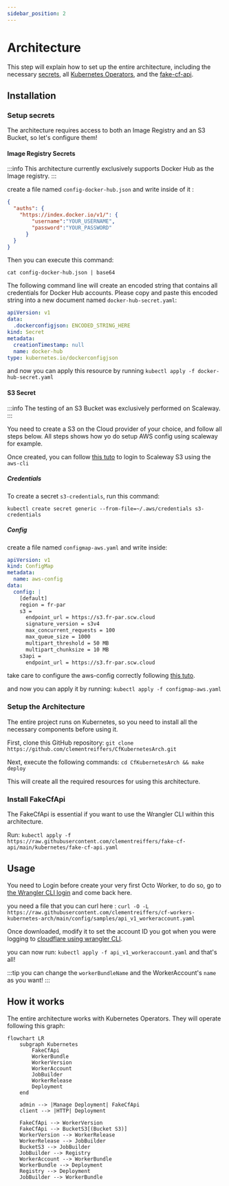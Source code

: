 ```yaml
---
sidebar_position: 2
---
```

# Architecture

This step will explain how to set up the entire architecture, including the necessary [secrets](#setup-secrets), 
all [Kubernetes Operators](#setup-the-architecture), and the [fake-cf-api](#install-fakecfapi).

## Installation

### Setup secrets

The architecture requires access to both an Image Registry and an S3 Bucket, so let's configure them!

#### Image Registry Secrets

:::info
This architecture currently exclusively supports Docker Hub as the Image registry.
:::

create a file named `config-docker-hub.json` and write inside of it :
```json
{
  "auths": {
    "https://index.docker.io/v1/": {
        "username":"YOUR_USERNAME",
        "password":"YOUR_PASSWORD"
      }
  }
}
```

Then you can execute this command:
```
cat config-docker-hub.json | base64
```

The following command line will create an encoded string that contains all credentials for Docker Hub accounts. Please 
copy and paste this encoded string into a new document named `docker-hub-secret.yaml`:

```yaml
apiVersion: v1
data:
  .dockerconfigjson: ENCODED_STRING_HERE
kind: Secret
metadata:
  creationTimestamp: null
  name: docker-hub
type: kubernetes.io/dockerconfigjson
```

and now you can apply this resource by running `kubectl apply -f docker-hub-secret.yaml`

#### S3 Secret

:::info
The testing of an S3 Bucket was exclusively performed on Scaleway.
:::

You need to create a S3 on the Cloud provider of your choice, and follow all steps below.
All steps shows how yo do setup AWS config using scaleway for example.

Once created, you can follow [this tuto](https://www.scaleway.com/en/docs/storage/object/api-cli/object-storage-aws-cli/) 
to login to Scaleway S3 using the `aws-cli`

##### Credentials

To create a secret `s3-credentials`, run this command: 
```
kubectl create secret generic --from-file=~/.aws/credentials s3-credentials
```

##### Config

create a file named `configmap-aws.yaml` and write inside:
```yaml
apiVersion: v1
kind: ConfigMap
metadata:
  name: aws-config
data:
  config: |
    [default]
    region = fr-par
    s3 =
      endpoint_url = https://s3.fr-par.scw.cloud
      signature_version = s3v4
      max_concurrent_requests = 100
      max_queue_size = 1000
      multipart_threshold = 50 MB
      multipart_chunksize = 10 MB
    s3api =
      endpoint_url = https://s3.fr-par.scw.cloud
```

take care to configure the aws-config correctly following [this tuto](https://www.scaleway.com/en/docs/storage/object/api-cli/object-storage-aws-cli/).

and now you can apply it by running: `kubectl apply -f configmap-aws.yaml`

### Setup the Architecture

The entire project runs on Kubernetes, so you need to install all the necessary components before using it.

First, clone this GitHub repository: `git clone https://github.com/clementreiffers/CfKubernetesArch.git`

Next, execute the following commands: `cd CfKubernetesArch && make deploy`

This will create all the required resources for using this architecture.

### Install FakeCfApi

The FakeCfApi is essential if you want to use the Wrangler CLI within this architecture.

Run: `kubectl apply -f https://raw.githubusercontent.com/clementreiffers/fake-cf-api/main/kubernetes/fake-cf-api.yaml`

## Usage

You need to Login before create your very first Octo Worker, to do so, go to [the Wrangler CLI login](#/docs/tools-needed#wrangler-cli) 
and come back here.

you need a file that you can curl here : `curl -O -L https://raw.githubusercontent.com/clementreiffers/cf-workers-kubernetes-arch/main/config/samples/api_v1_workeraccount.yaml`

Once downloaded, modify it to set the account ID you got when you were logging to 
[cloudflare using wrangler CLI](#/docs/tools-needed#wrangler-cli).

you can now run: `kubectl apply -f api_v1_workeraccount.yaml` and that's all!

:::tip
you can change the `workerBundleName` and the WorkerAccount's `name` as you want!
:::

## How it works

The entire architecture works with Kubernetes Operators.
They will operate following this graph:

```mermaid
flowchart LR
    subgraph Kubernetes 
        FakeCfApi
        WorkerBundle
        WorkerVersion
        WorkerAccount
        JobBuilder
        WorkerRelease
        Deployment
    end
    
    admin --> |Manage Deployment| FakeCfApi
    client --> |HTTP| Deployment
    
    FakeCfApi --> WorkerVersion 
    FakeCfApi --> BucketS3[(Bucket S3)]
    WorkerVersion --> WorkerRelease 
    WorkerRelease --> JobBuilder
    BucketS3 --> JobBuilder 
    JobBuilder --> Registry 
    WorkerAccount --> WorkerBundle 
    WorkerBundle --> Deployment 
    Registry --> Deployment 
    JobBuilder --> WorkerBundle 
```

